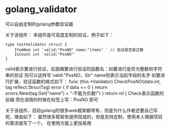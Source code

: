 # golang_validator
可以自由定制的golang参数验证器

关于该组件：
本组件是可高度定制的验证，例子如下：

	type testValidator struct {
		ItemNum int `valid:"PosNO" name:"items" ` // 验证是否是正数
		IsCount int `valid:"PosNO"`
	}
 valid表示要进行验证，后面跟要进行验证的函数名：如要进行是否为整数和字符串的验证
  则可以这样写`valid:"PosNO，Str"
 name则表示当前字段的名字
 如要进行扩展，验证函数的格式如下：
 func (this *Validator) CheckPosNO(data int, tag reflect.StructTag) error {
	 if data <= 0 {
		 return errors.New(tag.Get("name") + ":不能为负数!")
	 }
	 return nil
 }
 Check表示函数的前缀
 而在调用的时候在标签上写：PosNO 即可
 
 关于该组件，目前golang的很多web框架都带有，但是为什么作者还要自己写呢，理由如下：
 虽然很多框架有提供现成的，但是支持定制，使用本人根据项目的需求就写了一个。
 在使用方面上更加易用
